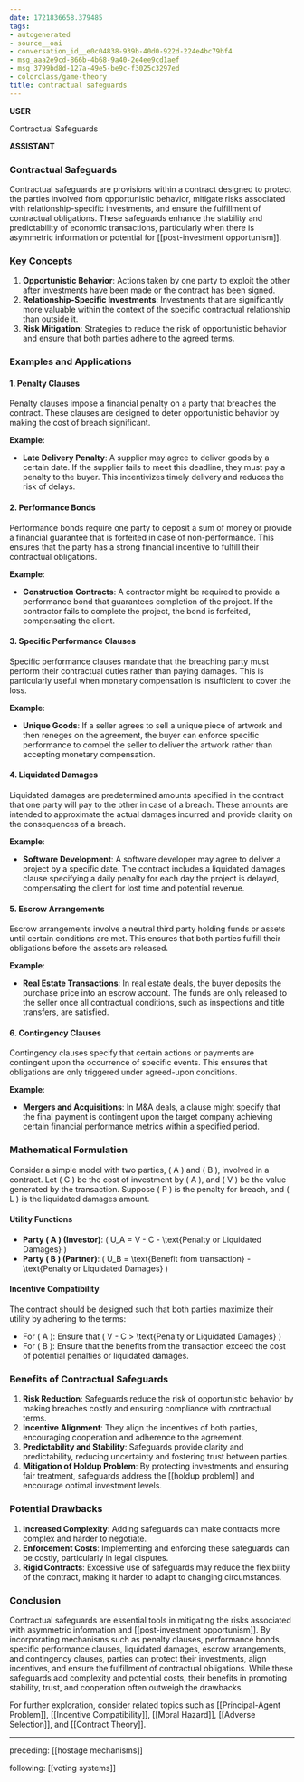 ```yaml
---
date: 1721836658.379485
tags:
- autogenerated
- source__oai
- conversation_id__e0c04838-939b-40d0-922d-224e4bc79bf4
- msg_aaa2e9cd-866b-4b68-9a40-2e4ee9cd1aef
- msg_3799bd8d-127a-49e5-be9c-f3025c3297ed
- colorclass/game-theory
title: contractual safeguards
---
```


**USER**

Contractual Safeguards


**ASSISTANT**

### Contractual Safeguards

Contractual safeguards are provisions within a contract designed to protect the parties involved from opportunistic behavior, mitigate risks associated with relationship-specific investments, and ensure the fulfillment of contractual obligations. These safeguards enhance the stability and predictability of economic transactions, particularly when there is asymmetric information or potential for [[post-investment opportunism]].

### Key Concepts

1. **Opportunistic Behavior**: Actions taken by one party to exploit the other after investments have been made or the contract has been signed.
2. **Relationship-Specific Investments**: Investments that are significantly more valuable within the context of the specific contractual relationship than outside it.
3. **Risk Mitigation**: Strategies to reduce the risk of opportunistic behavior and ensure that both parties adhere to the agreed terms.

### Examples and Applications

#### 1. Penalty Clauses

Penalty clauses impose a financial penalty on a party that breaches the contract. These clauses are designed to deter opportunistic behavior by making the cost of breach significant.

**Example**:
- **Late Delivery Penalty**: A supplier may agree to deliver goods by a certain date. If the supplier fails to meet this deadline, they must pay a penalty to the buyer. This incentivizes timely delivery and reduces the risk of delays.

#### 2. Performance Bonds

Performance bonds require one party to deposit a sum of money or provide a financial guarantee that is forfeited in case of non-performance. This ensures that the party has a strong financial incentive to fulfill their contractual obligations.

**Example**:
- **Construction Contracts**: A contractor might be required to provide a performance bond that guarantees completion of the project. If the contractor fails to complete the project, the bond is forfeited, compensating the client.

#### 3. Specific Performance Clauses

Specific performance clauses mandate that the breaching party must perform their contractual duties rather than paying damages. This is particularly useful when monetary compensation is insufficient to cover the loss.

**Example**:
- **Unique Goods**: If a seller agrees to sell a unique piece of artwork and then reneges on the agreement, the buyer can enforce specific performance to compel the seller to deliver the artwork rather than accepting monetary compensation.

#### 4. Liquidated Damages

Liquidated damages are predetermined amounts specified in the contract that one party will pay to the other in case of a breach. These amounts are intended to approximate the actual damages incurred and provide clarity on the consequences of a breach.

**Example**:
- **Software Development**: A software developer may agree to deliver a project by a specific date. The contract includes a liquidated damages clause specifying a daily penalty for each day the project is delayed, compensating the client for lost time and potential revenue.

#### 5. Escrow Arrangements

Escrow arrangements involve a neutral third party holding funds or assets until certain conditions are met. This ensures that both parties fulfill their obligations before the assets are released.

**Example**:
- **Real Estate Transactions**: In real estate deals, the buyer deposits the purchase price into an escrow account. The funds are only released to the seller once all contractual conditions, such as inspections and title transfers, are satisfied.

#### 6. Contingency Clauses

Contingency clauses specify that certain actions or payments are contingent upon the occurrence of specific events. This ensures that obligations are only triggered under agreed-upon conditions.

**Example**:
- **Mergers and Acquisitions**: In M&A deals, a clause might specify that the final payment is contingent upon the target company achieving certain financial performance metrics within a specified period.

### Mathematical Formulation

Consider a simple model with two parties, \( A \) and \( B \), involved in a contract. Let \( C \) be the cost of investment by \( A \), and \( V \) be the value generated by the transaction. Suppose \( P \) is the penalty for breach, and \( L \) is the liquidated damages amount.

#### Utility Functions

- **Party \( A \) (Investor)**: \( U_A = V - C - \text{Penalty or Liquidated Damages} \)
- **Party \( B \) (Partner)**: \( U_B = \text{Benefit from transaction} - \text{Penalty or Liquidated Damages} \)

#### Incentive Compatibility

The contract should be designed such that both parties maximize their utility by adhering to the terms:

- For \( A \): Ensure that \( V - C > \text{Penalty or Liquidated Damages} \)
- For \( B \): Ensure that the benefits from the transaction exceed the cost of potential penalties or liquidated damages.

### Benefits of Contractual Safeguards

1. **Risk Reduction**: Safeguards reduce the risk of opportunistic behavior by making breaches costly and ensuring compliance with contractual terms.
2. **Incentive Alignment**: They align the incentives of both parties, encouraging cooperation and adherence to the agreement.
3. **Predictability and Stability**: Safeguards provide clarity and predictability, reducing uncertainty and fostering trust between parties.
4. **Mitigation of Holdup Problem**: By protecting investments and ensuring fair treatment, safeguards address the [[holdup problem]] and encourage optimal investment levels.

### Potential Drawbacks

1. **Increased Complexity**: Adding safeguards can make contracts more complex and harder to negotiate.
2. **Enforcement Costs**: Implementing and enforcing these safeguards can be costly, particularly in legal disputes.
3. **Rigid Contracts**: Excessive use of safeguards may reduce the flexibility of the contract, making it harder to adapt to changing circumstances.

### Conclusion

Contractual safeguards are essential tools in mitigating the risks associated with asymmetric information and [[post-investment opportunism]]. By incorporating mechanisms such as penalty clauses, performance bonds, specific performance clauses, liquidated damages, escrow arrangements, and contingency clauses, parties can protect their investments, align incentives, and ensure the fulfillment of contractual obligations. While these safeguards add complexity and potential costs, their benefits in promoting stability, trust, and cooperation often outweigh the drawbacks.

For further exploration, consider related topics such as [[Principal-Agent Problem]], [[Incentive Compatibility]], [[Moral Hazard]], [[Adverse Selection]], and [[Contract Theory]].


---

preceding: [[hostage mechanisms]]  


following: [[voting systems]]